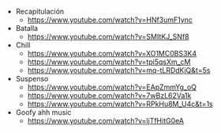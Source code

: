 - Recapitulación
	- https://www.youtube.com/watch?v=HNf3umF1ync
- Batalla
	- https://www.youtube.com/watch?v=SMItKJ_SNf8
- Chill
	- https://www.youtube.com/watch?v=XO1MC0BS3K4
	- https://www.youtube.com/watch?v=tpi5qsXm_cM
	- https://www.youtube.com/watch?v=mq-tLRDdKjQ&t=5s
- Suspenso
	- https://www.youtube.com/watch?v=EApZmmYg_oQ
	- https://www.youtube.com/watch?v=7wBzL62Va1k
	- https://www.youtube.com/watch?v=RPkHu8M_U4c&t=1s
- Goofy ahh music
	- https://www.youtube.com/watch?v=ljTfHitG0eA